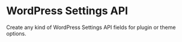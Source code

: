 # WordPress Settings API

Create any kind of WordPress Settings API fields for plugin or theme options.

